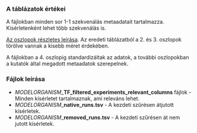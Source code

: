 ### A táblázatok értékei
A fájlokban minden sor 1-1 szekvenálás metaadatait tartalmazza. Kísérletenként lehet több szekvenálás is.

[Az oszlopok részletes leírása](https://github.com/inutano/chip-atlas/wiki#tables-summarizing-metadata-and-files). Az eredeti táblázatból a 2. és 3. oszlopok törölve vannak a kisebb méret érdekében. 

A fájlokban a 4. oszlopig standardizáltak az adatok, a további oszlopokban a kutatók által megadott metaadatok szerepelnek.

### Fájlok leírása
- *MODELORGANISM*_**TF_filtered_experiments_relevant_columns** fájlok -  Minden kísérletet tartalmaznak, ami releváns lehet.
- *MODELORGANISM*_**native_runs.tsv** - A kezdeti szűrésen átjutott kísérletek.
- *MODELORGANISM*_**removed_runs.tsv** - A kezdeti szűrésen át nem jutott kísérletek.

